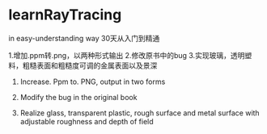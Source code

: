 # learnRayTracing
in easy-understanding way 30天从入门到精通

1.增加.ppm转.png，以两种形式输出
2.修改原书中的bug
3.实现玻璃，透明塑料，粗糙表面和粗糙度可调的金属表面以及景深

1. Increase. Ppm to. PNG, output in two forms

2. Modify the bug in the original book

3. Realize glass, transparent plastic, rough surface and metal surface with adjustable roughness and depth of field
